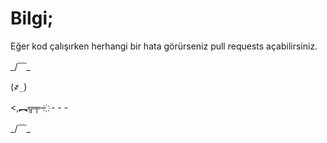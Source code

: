 # Bilgi;
Eğer kod çalışırken herhangi bir hata görürseniz pull requests açabilirsiniz.

_/﹋\_

(҂`_`)

<,︻╦╤─ ҉ - - - 

_/﹋\_
